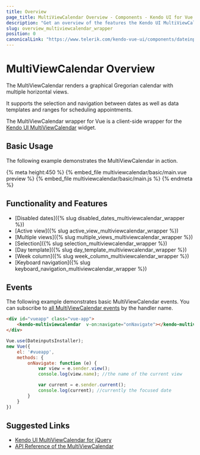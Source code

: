```yaml
---
title: Overview
page_title: MultiViewCalendar Overview - Components - Kendo UI for Vue
description: "Get an overview of the features the Kendo UI MultiViewCalendar wrapper for Vue delivers and use the component in Vue projects."
slug: overview_multiviewcalendar_wrapper
position: 0
canonicalLink: "https://www.telerik.com/kendo-vue-ui/components/dateinputs/multiview-calendar/"
---
```


# MultiViewCalendar Overview

The MultiViewCalendar renders a graphical Gregorian calendar with multiple horizontal views.

It supports the selection and navigation between dates as well as data templates and ranges for scheduling appointments.

The MultiViewCalendar wrapper for Vue is a client-side wrapper for the [Kendo UI MultiViewCalendar](https://docs.telerik.com/kendo-ui/api/javascript/ui/multiviewcalendar) widget.

<div data-component="StartFreeTrialSection"></div>

## Basic Usage

The following example demonstrates the MultiViewCalendar in action.

{% meta height:450 %}
{% embed_file multiviewcalendar/basic/main.vue preview %}
{% embed_file multiviewcalendar/basic/main.js %}
{% endmeta %}

## Functionality and Features

* [Disabled dates]({% slug disabled_dates_multiviewcalendar_wrapper %})
* [Active view]({% slug active_view_multiviewcalendar_wrapper %})
* [Multiple views]({% slug multiple_views_multiviewcalendar_wrapper %})
* [Selection]({% slug selection_multiviewcalendar_wrapper %})
* [Day template]({% slug day_template_multiviewcalendar_wrapper %})
* [Week column]({% slug week_column_multiviewcalendar_wrapper %})
* [Keyboard navigation]({% slug keyboard_navigation_multiviewcalendar_wrapper %})

## Events

The following example demonstrates basic MultiViewCalendar events. You can subscribe to [all MultiViewCalendar events](https://docs.telerik.com/kendo-ui/api/javascript/ui/multiviewcalendar#events) by the handler name.

```html
<div id="vueapp" class="vue-app">
    <kendo-multiviewcalendar  v-on:navigate="onNavigate"></kendo-multiviewcalendar>
</div>
```
```js
Vue.use(DateinputsInstaller);
new Vue({
	el: '#vueapp',
	methods: {
		onNavigate: function (e) {
			var view = e.sender.view();
			console.log(view.name); //the name of the current view

			var current = e.sender.current();
			console.log(current); //currently the focused date
		}
	}
})
```

## Suggested Links

* [Kendo UI MultiViewCalendar for jQuery](https://docs.telerik.com/kendo-ui/controls/scheduling/multiviewcalendar/overview)
* [API Reference of the MultiViewCalendar](https://docs.telerik.com/kendo-ui/api/javascript/ui/multiviewcalendar)
